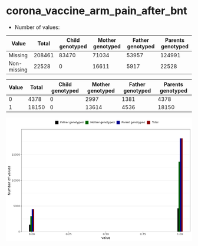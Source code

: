 # corona_vaccine_arm_pain_after_bnt
- Number of values:

| Value | Total | Child genotyped | Mother genotyped | Father genotyped | Parents genotyped |
| ----- | ----- | --------------- | ---------------- | ---------------- |---------------- |
| Missing | 208461 | 83470 | 71034 | 53957 | 124991 |
| Non-missing | 22528 | 0 | 16611 | 5917 | 22528 |

| Value | Total | Child genotyped | Mother genotyped | Father genotyped | Parents genotyped |
| ----- | ----- | --------------- | ---------------- | ---------------- |---------------- |
| 0 | 4378 | 0 | 2997 | 1381 | 4378 |
| 1 | 18150 | 0 | 13614 | 4536 | 18150 |



![](corona_vaccine_arm_pain_after_bnt_n.png)



